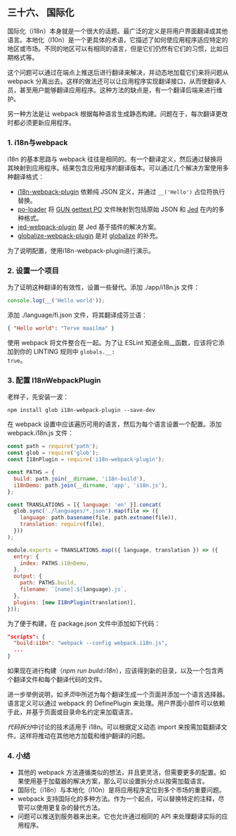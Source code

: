 三十六、 国际化
---
国际化（i18n）本身就是一个很大的话题。最广泛的定义是将用户界面翻译成其他语言。本地化（l10n）是一个更具体的术语，它描述了如何使应用程序适应特定的地区或市场。不同的地区可以有相同的语言，但是它们仍然有它们的习惯，比如日期格式等。  

这个问题可以通过在端点上推送后进行翻译来解决，并动态地加载它们来将问题从 webpack 分离出去。这样的做法还可以让应用程序实现翻译接口，从而使翻译人员，甚至用户能够翻译应用程序。这种方法的缺点是，有一个翻译后端来进行维护。  

另一种方法是让 webpack 根据每种语言生成静态构建。问题在于，每次翻译更改时都必须更新应用程序。
### 1. i18n与webpack
i18n 的基本思路与 webpack 往往是相同的。有一个翻译定义，然后通过替换将其映射到应用程序。结果包含应用程序的翻译版本。可以通过几个解决方案使用多种翻译格式：
* [i18n-webpack-plugin](https://www.npmjs.com/package/i18n-webpack-plugin) 依赖纯 JSON 定义，并通过 <code>__('Hello')</code> 占位符执行替换。
* [po-loader](https://www.npmjs.com/package/po-loader) 将 [GUN gettext PO](https://www.gnu.org/software/gettext/manual/html_node/PO-Files.html) 文件映射到包括原始 JSON 和 [Jed](https://messageformat.github.io/Jed/) 在内的多种格式。
* [jed-webpack-plugin](https://www.npmjs.com/package/jed-webpack-plugin) 是 Jed 基于插件的解决方案。
* [globalize-webpack-plugin](https://www.npmjs.com/package/globalize-webpack-plugin) 是对 [globalize](https://www.npmjs.com/package/globalize) 的补充。  

为了说明配置，使用i18n-webpack-plugin进行演示。
### 2. 设置一个项目
为了证明这种翻译的有效性，设置一些替代。添加 ./app/i18n.js 文件：
```js
console.log(__('Hello world'));
```
添加 ./language/fi.json 文件，将其翻译成芬兰语：
```json
{ "Hello world": "Terve maailma" }
```
使用 webpack 将文件整合在一起。为了让 ESLint 知道全局__函数，应该将它添加到你的 LINTING 规则中 <code>globals.__: true</code>。
### 3. 配置 I18nWebpackPlugin
老样子，先安装一波：
```
npm install glob i18n-webpack-plugin --save-dev
```
在 webpack 设置中应该遍历可用的语言，然后为每个语言设置一个配置。添加 webpack.i18n.js 文件：
```js
const path = require('path');
const glob = require('glob');
const I18nPlugin = require('i18n-webpack-plugin');

const PATHS = {
  build: path.join(__dirname, 'i18n-build'),
  i18nDemo: path.join(__dirname, 'app', 'i18n.js'),
};

const TRANSLATIONS = [{ language: 'en' }].concat(
  glob.sync('./languages/*.json').map(file => ({
    language: path.basename(file, path.extname(file)),
    translation: require(file),
  }))
);

module.exports = TRANSLATIONS.map(({ language, translation }) => ({
  entry: {
    index: PATHS.i18nDemo,
  },
  output: {
    path: PATHS.build,
    filename: `[name].${language}.js`,
  },
  plugins: [new I18nPlugin(translation)],
}));
```
为了便于构建，在 package.json 文件中添加如下代码：
```json
"scripts": {
  "build:i18n": "webpack --config webpack.i18n.js",
  ...
}
```
如果现在进行构建（*npm run build:i18n*），应该得到新的目录，以及一个包含两个翻译文件和每个翻译代码的文件。  

进一步举例说明，如*多页*中所述为每个翻译生成一个页面并添加一个语言选择器。语言定义可以通过 webpack 的 DefinePlugin 来处理。用户界面小部件可以依赖于此，并基于页面或目录命名约定来加载语言。  

*代码拆分*中讨论的技术适用于 i18n。可以根据定义动态 import 来按需加载翻译文件。这样将推动在其他地方加载和维护翻译的问题。
### 4. 小结
* 其他的 webpack 方法遵循类似的想法，并且更灵活，但需要更多的配置。如果使用基于加载器的解决方案，那么可以设置拆分点以按需加载语言。
* 国际化（i18n）与本地化（l10n）是将应用程序定位到多个市场的重要问题。
* webpack 支持国际化的多种方法。作为一个起点，可以替换特定的注释，尽管可以使用更复杂的替代方法。
* 问题可以推送到服务器来出来。它也允许通过相同的 API 来处理翻译实际的应用程序。
